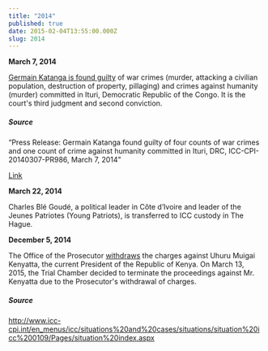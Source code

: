 ```yaml
---
title: "2014"
published: true
date: 2015-02-04T13:55:00.000Z
slug: 2014
---
```


**March 7, 2014**

[Germain Katanga is found guilty](http://www.icc-cpi.int/en_menus/icc/press%20and%20media/press%20releases/Pages/pr986.aspx) of war crimes (murder, attacking a civilian population, destruction of property, pillaging) and crimes against humanity (murder) committed in Ituri, Democratic Republic of the Congo. It is the court's third judgment and second conviction.

##### Source

“Press Release: Germain Katanga found guilty of four counts of war crimes and one count of crime against humanity committed in Ituri, DRC, ICC-CPI-20140307-PR986, March 7, 2014"

[Link](http://www.icc-cpi.int/en_menus/icc/press%20and%20media/press%20releases/Pages/pr986.aspx)

**March 22, 2014**

Charles Blé Goudé<span class="redactor-invisible-space">, a political leader in Côte d’Ivoire <span class="redactor-invisible-space">and leader of the Jeunes Patriotes (Young Patriots), is transferred to ICC custody in The Hague.</span></span>

**December 5, 2014**

The Office of the Prosecutor [withdraws](http://www.icc-cpi.int/en_menus/icc/situations%20and%20cases/situations/situation%20icc%200109/Pages/situation%20index.aspx) the charges against Uhuru Muigai Kenyatta, the current President of the Republic of Kenya. On March 13, 2015, the Trial Chamber decided to terminate the proceedings against Mr. Kenyatta due to the Prosecutor's withdrawal of charges.

##### Source

http://www.icc-cpi.int/en_menus/icc/situations%20and%20cases/situations/situation%20icc%200109/Pages/situation%20index.aspx

